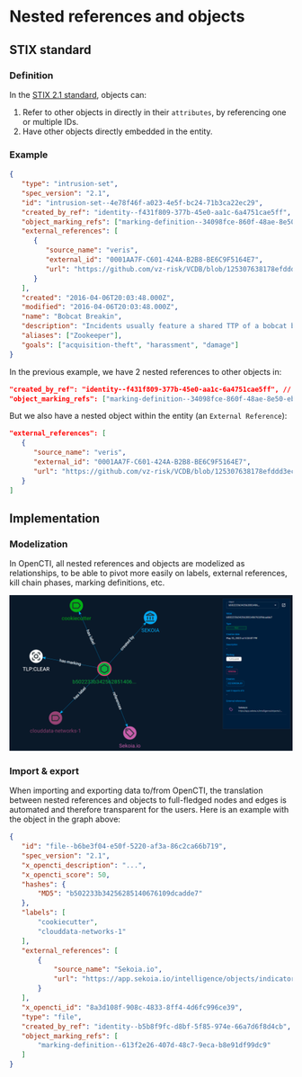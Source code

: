 # Nested references and objects

## STIX standard

### Definition

In the [STIX 2.1 standard](https://docs.oasis-open.org/cti/stix/v2.1/stix-v2.1.html), objects can:

1. Refer to other objects in directly in their `attributes`, by referencing one or multiple IDs.
2. Have other objects directly embedded in the entity.

### Example

```json
{
   "type": "intrusion-set",
   "spec_version": "2.1",
   "id": "intrusion-set--4e78f46f-a023-4e5f-bc24-71b3ca22ec29",
   "created_by_ref": "identity--f431f809-377b-45e0-aa1c-6a4751cae5ff", // nested reference to an identity
   "object_marking_refs": ["marking-definition--34098fce-860f-48ae-8e50-ebd3cc5e41da"], // nested reference to multiple marking defintions
   "external_references": [
      {
         "source_name": "veris",
         "external_id": "0001AA7F-C601-424A-B2B8-BE6C9F5164E7",
         "url": "https://github.com/vz-risk/VCDB/blob/125307638178efddd3ecfe2c267ea434667a4eea/data/json/validated/0001AA7F-C601-424A-B2B8-BE6C9F5164E7.json",    
      }
   ],
   "created": "2016-04-06T20:03:48.000Z",
   "modified": "2016-04-06T20:03:48.000Z",
   "name": "Bobcat Breakin",
   "description": "Incidents usually feature a shared TTP of a bobcat being released within the building containing network access...",
   "aliases": ["Zookeeper"],
   "goals": ["acquisition-theft", "harassment", "damage"]
}
```

In the previous example, we have 2 nested references to other objects in:

```json
"created_by_ref": "identity--f431f809-377b-45e0-aa1c-6a4751cae5ff", // nested reference to an identity
"object_marking_refs": ["marking-definition--34098fce-860f-48ae-8e50-ebd3cc5e41da"], // nested reference to multiple marking defintions
```

But we also have a nested object within the entity (an `External Reference`):

```json
"external_references": [
   {
      "source_name": "veris",
      "external_id": "0001AA7F-C601-424A-B2B8-BE6C9F5164E7",
      "url": "https://github.com/vz-risk/VCDB/blob/125307638178efddd3ecfe2c267ea434667a4eea/data/json/validated/0001AA7F-C601-424A-B2B8-BE6C9F5164E7.json",    
   }
]
```

## Implementation

### Modelization

In OpenCTI, all nested references and objects are modelized as relationships, to be able to pivot more easily on labels, external references, kill chain phases, marking definitions, etc.

![Investigation](assets/investigation.png)

### Import & export

When importing and exporting data to/from OpenCTI, the translation between nested references and objects to full-fledged nodes and edges is automated and therefore transparent for the users. Here is an example with the object in the graph above:

```json
{
   "id": "file--b6be3f04-e50f-5220-af3a-86c2ca66b719",
   "spec_version": "2.1",
   "x_opencti_description": "...",
   "x_opencti_score": 50,
   "hashes": {
       "MD5": "b502233b34256285140676109dcadde7"
   },
   "labels": [
       "cookiecutter",
       "clouddata-networks-1"
   ],
   "external_references": [
       {
           "source_name": "Sekoia.io",
           "url": "https://app.sekoia.io/intelligence/objects/indicator--3e6d61b4-d5f0-48e0-b934-fdbe0d87ab0c"
       }
   ],
   "x_opencti_id": "8a3d108f-908c-4833-8ff4-4d6fc996ce39",
   "type": "file",
   "created_by_ref": "identity--b5b8f9fc-d8bf-5f85-974e-66a7d6f8d4cb",
   "object_marking_refs": [
       "marking-definition--613f2e26-407d-48c7-9eca-b8e91df99dc9"
   ]
}
```

